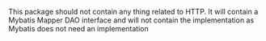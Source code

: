 This package should not contain any thing related to HTTP.
It will contain a Mybatis Mapper DAO interface and will not contain the implementation as Mybatis does not need an implementation

